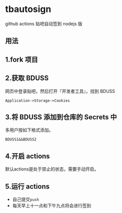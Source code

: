 # tbautosign
github actions 贴吧自动签到 nodejs 版 

## 用法

## 1.fork 项目

## 2.获取 BDUSS

网页中登录贴吧，然后打开『开发者工具』，找到 BDUSS  

```
Application->Storage->Cookies
```

## 3.将 BDUSS 添加到仓库的 Secrets 中

多用户按如下格式添加。  

```
BDUSS1&&BDUSS2
```

## 4.开启 actions

默认actions是处于禁止的状态，需要手动开启。

## 5.运行 actions

- 自己提交`push`  
- 每天早上十一点和下午九点将会进行签到  
